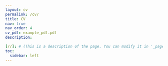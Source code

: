 ```yaml
---
layout: cv
permalink: /cv/
title: CV
nav: true
nav_order: 4
cv_pdf: example_pdf.pdf
description: 

[//]: # (This is a description of the page. You can modify it in '_pages/cv.md'. You can also change or remove the top pdf download button.)
toc:
  sidebar: left
---
```

